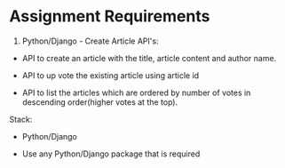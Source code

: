 # Assignment Requirements

1. Python/Django - Create Article API's:

 - API to create an article with the title, article content and author name.

 - API to up vote the existing article using article id

 - API to list the articles which are ordered by number of votes in descending order(higher votes at the top).

 

Stack:

 - Python/Django

 - Use any Python/Django package that is required
